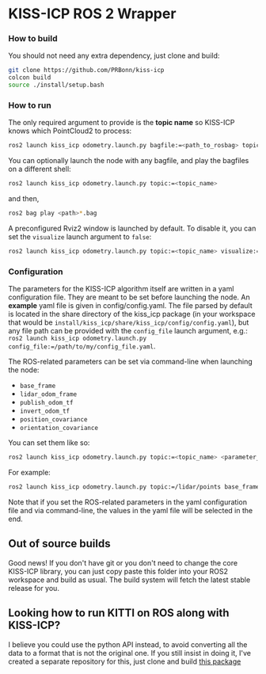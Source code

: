 # KISS-ICP ROS 2 Wrapper

### How to build

You should not need any extra dependency, just clone and build:

```sh
git clone https://github.com/PRBonn/kiss-icp
colcon build
source ./install/setup.bash
```

### How to run

The only required argument to provide is the **topic name** so KISS-ICP knows which PointCloud2 to process:

```sh
ros2 launch kiss_icp odometry.launch.py bagfile:=<path_to_rosbag> topic:=<topic_name>
```

You can optionally launch the node with any bagfile, and play the bagfiles on a different shell:

```sh
ros2 launch kiss_icp odometry.launch.py topic:=<topic_name>
```

and then,

```sh
ros2 bag play <path>*.bag
```

A preconfigured Rviz2 window is launched by default. To disable it, you can set the `visualize` launch argument to `false`:
```sh
ros2 launch kiss_icp odometry.launch.py topic:=<topic_name> visualize:=false
```

### Configuration

The parameters for the KISS-ICP algorithm itself are written in a yaml configuration file. They are meant to be set before launching the node. An **example** yaml file is given in config/config.yaml. The file parsed by default is located in the share directory of the kiss_icp package (in your workspace that would be `install/kiss_icp/share/kiss_icp/config/config.yaml`), but any file path can be provided with the `config_file` launch argument, e.g.: `ros2 launch kiss_icp odometry.launch.py config_file:=/path/to/my/config_file.yaml`.

The ROS-related parameters can be set via command-line when launching the node:
* `base_frame`
* `lidar_odom_frame`
* `publish_odom_tf`
* `invert_odom_tf`
* `position_covariance`
* `orientation_covariance`

You can set them like so:
```sh
ros2 launch kiss_icp odometry.launch.py topic:=<topic_name> <parameter_name>:=<parameter_value>
```
For example:
```sh
ros2 launch kiss_icp odometry.launch.py topic:=/lidar/points base_frame:=lidar_cloud
```
Note that if you set the ROS-related parameters in the yaml configuration file and via command-line, the values in the yaml file will be selected in the end.

## Out of source builds

Good news! If you don't have git or you don't need to change the core KISS-ICP library, you can just
copy paste this folder into your ROS2 workspace and build as usual. The build system will fetch
the latest stable release for you.

## Looking how to run KITTI on ROS along with KISS-ICP?

I believe you could use the python API instead, to avoid converting all the data to a format that is
not the original one. If you still insist in doing it, I've created a separate repository for this,
just clone and build [this package](https://github.com/nachovizzo/kiss_icp_kitti)
